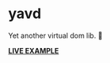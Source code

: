 yavd
============

Yet another virtual dom lib. 🌊

**[LIVE EXAMPLE](http://lab.collipa.com/yavd/example)**
